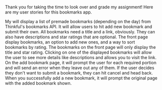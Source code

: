 Thank you for taking the time to look over and grade my assignment! Here are my user stories for this bookmarks app.

My will display a list of premade bookmarks (depending on the day) from Thinkful's bookmarks API. It will allow users to hit add new bookmark and submit their own. All bookmarks need a title and a link, obviously. They can also have descriptions and star ratings that are optional. The front page display bookmarks, an option to add new ones, and a way to sort bookmarks by rating. The bookmarks on the front page will only display the title and star rating. Clicking on one of the displayed bookmarks will allow the user to see more details like descriptions and allows you to visit the link. On the add bookmark page, it will prompt the user for each required portion and will send an error when they leave out any of them. If the user decides they don't want to submit a bookmark, they can hit cancel and head back. When you successfully add a new bookmark, it will prompt the original page with the added bookmark shown.